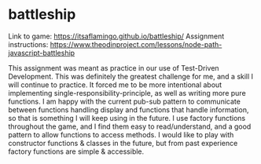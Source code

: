 # battleship

Link to game: https://itsaflamingo.github.io/battleship/
Assignment instructions: https://www.theodinproject.com/lessons/node-path-javascript-battleship

This assignment was meant as practice in our use of Test-Driven Development. This was definitely the greatest challenge for me, and a skill I will continue to practice. 
It forced me to be more intentional about implementing single-responsibility-principle, as well as writing more pure functions. 
I am happy with the current pub-sub pattern to communicate between functions handling display and functions that handle information, so that is something I will keep using in the future. 
I use factory functions throughout the game, and I find them easy to read/understand, and a good pattern to allow functions to access methods. I would like to play with constructor functions & classes in the future, but from past experience factory functions are simple & accessible. 